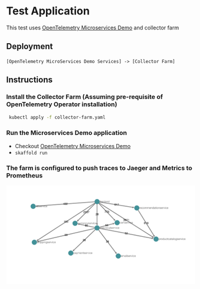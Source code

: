 # Test Application 

This test uses [OpenTelemetry Microservices Demo](https://github.com/pavankrish123/opentelemetry-microservices-demo/tree/demo) and collector farm 

## Deployment 

`[OpenTelemetry MicroServices Demo Services] -> [Collector Farm]`

## Instructions 

### Install the Collector Farm (Assuming pre-requisite of OpenTelemetry Operator installation) 

```bash 
 kubectl apply -f collector-farm.yaml
```

### Run the Microservices Demo application 

- Checkout [OpenTelemetry Microservices Demo](https://github.com/pavankrish123/opentelemetry-microservices-demo/tree/demo) 
- `skaffold run`

### The farm is configured to push traces to Jaeger and Metrics to Prometheus

![K8 Metrics](deployment.png)
